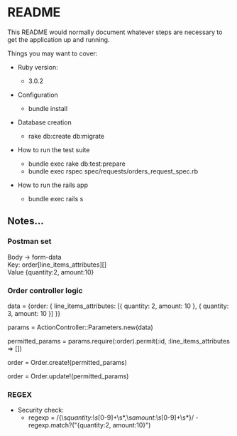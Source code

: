 # README

This README would normally document whatever steps are necessary to get the
application up and running.

Things you may want to cover:

- Ruby version:
	- 3.0.2

- Configuration
	- bundle install

- Database creation
	- rake db:create db:migrate

- How to run the test suite
	- bundle exec rake db:test:prepare
	- bundle exec rspec spec/requests/orders_request_spec.rb

- How to run the rails app
	- bundle exec rails s

## Notes...

### Postman set

Body -> form-data \
Key: order[line_items_attributes][] \
Value {quantity:2, amount:10} 

### Order controller logic 

data = {order: { line_items_attributes: [{ quantity: 2, amount: 10 }, { quantity: 3, amount: 10 }] }}

params = ActionController::Parameters.new(data)

permitted_params = params.require(:order).permit(:id, :line_items_attributes => [])

order = Order.create!(permitted_params)

order = Order.update!(permitted_params)

### REGEX

- Security check:
	- regexp = /\{\s*quantity:\s*[0-9]+\s*,\s*amount:\s*[0-9]+\s*}/
	-regexp.match?("{quantity:2, amount:10}")

